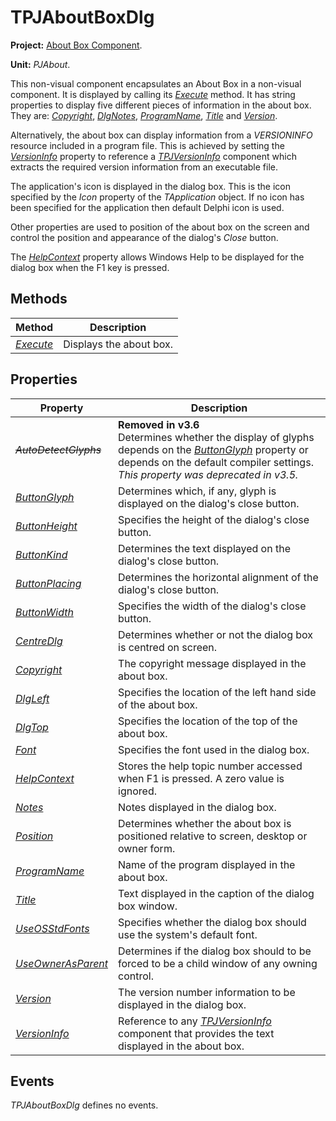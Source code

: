 # TPJAboutBoxDlg #

**Project:** [About Box Component](AboutBoxComponent.md).

**Unit:** _PJAbout_.

This non-visual component encapsulates an About Box in a non-visual component. It is displayed by calling its _[Execute](TPJAboutBoxDlgExecute.md)_ method. It has string properties to display five different pieces of information in the about box. They are: _[Copyright](TPJAboutBoxDlgCopyright.md)_, _[DlgNotes](TPJAboutBoxDlgNotes.md)_, _[ProgramName](TPJAboutBoxDlgProgramName.md)_, _[Title](TPJAboutBoxDlgTitle.md)_ and _[Version](TPJAboutBoxDlgVersion.md)_.

Alternatively, the about box can display information from a _VERSIONINFO_ resource included in a program file. This is achieved by setting the _[VersionInfo](TPJAboutBoxDlgVersionInfo.md)_ property to reference a _[TPJVersionInfo](TPJVersionInfo.md)_ component which extracts the required version information from an executable file.

The application's icon is displayed in the dialog box. This is the icon specified by the _Icon_ property of the _TApplication_ object. If no icon has been specified for the application then default Delphi icon is used.

Other properties are used to position of the about box on the screen and control the position and appearance of the dialog's _Close_ button.

The _[HelpContext](TPJAboutBoxDlgHelpContext.md)_ property allows Windows Help to be displayed for the dialog box when the F1 key is pressed.

## Methods ##

| Method | Description |
| ------ | ----------- |
| _[Execute](TPJAboutBoxDlgExecute.md)_ | Displays the about box. |

## Properties ##

| Property | Description |
| -------- | ----------- |
| _~~AutoDetectGlyphs~~_ | **Removed in v3.6**<br>Determines whether the display of glyphs depends on the _[ButtonGlyph](TPJAboutBoxDlgButtonGlyph.md)_ property or depends on the default compiler settings.<br>_This property was deprecated in v3.5._ |
| _[ButtonGlyph](TPJAboutBoxDlgButtonGlyph.md)_ | Determines which, if any, glyph is displayed on the dialog's close button. |
| _[ButtonHeight](TPJAboutBoxDlgButtonHeight.md)_ | Specifies the height of the dialog's close button. |
| _[ButtonKind](TPJAboutBoxDlgButtonKind.md)_ | Determines the text displayed on the dialog's close button. |
| _[ButtonPlacing](TPJAboutBoxDlgButtonPlacing.md)_ | Determines the horizontal alignment of the dialog's close button. |
| _[ButtonWidth](TPJAboutBoxDlgButtonWidth.md)_ | Specifies the width of the dialog's close button. |
| _[CentreDlg](TPJAboutBoxDlgCentreDlg.md)_ | Determines whether or not the dialog box is centred on screen. |
| _[Copyright](TPJAboutBoxDlgCopyright.md)_ | The copyright message displayed in the about box. |
| _[DlgLeft](TPJAboutBoxDlgDlgLeft.md)_ | Specifies the location of the left hand side of the about box. |
| _[DlgTop](TPJAboutBoxDlgDlgTop.md)_ | Specifies the location of the top of the about box. |
| _[Font](TPJAboutBoxDlgFont.md)_ | Specifies the font used in the dialog box. |
| _[HelpContext](TPJAboutBoxDlgHelpContext.md)_ | Stores the help topic number accessed when F1 is pressed. A zero value is ignored. |
| _[Notes](TPJAboutBoxDlgNotes.md)_ | Notes displayed in the dialog box. |
| _[Position](TPJAboutBoxDlgPosition.md)_ | Determines whether the about box is positioned relative to screen, desktop or owner form. |
| _[ProgramName](TPJAboutBoxDlgProgramName.md)_ | Name of the program displayed in the about box. |
| _[Title](TPJAboutBoxDlgTitle.md)_ | Text displayed in the caption of the dialog box window. |
| _[UseOSStdFonts](TPJAboutBoxDlgUseOSStdFonts.md)_ | Specifies whether the dialog box should use the system's default font. |
| _[UseOwnerAsParent](TPJAboutBoxDlgUseOwnerAsParent.md)_ | Determines if the dialog box should to be forced to be a child window of any owning control. |
| _[Version](TPJAboutBoxDlgVersion.md)_ | The version number information to be displayed in the dialog box. |
| _[VersionInfo](TPJAboutBoxDlgVersionInfo.md)_ | Reference to any _[TPJVersionInfo](TPJVersionInfo.md)_ component that provides the text displayed in the about box. |

## Events ##

_TPJAboutBoxDlg_ defines no events.